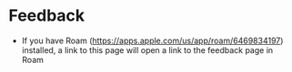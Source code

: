 # Feedback

- If you have Roam (https://apps.apple.com/us/app/roam/6469834197) installed, a link to this page will open a link to the feedback page in Roam
